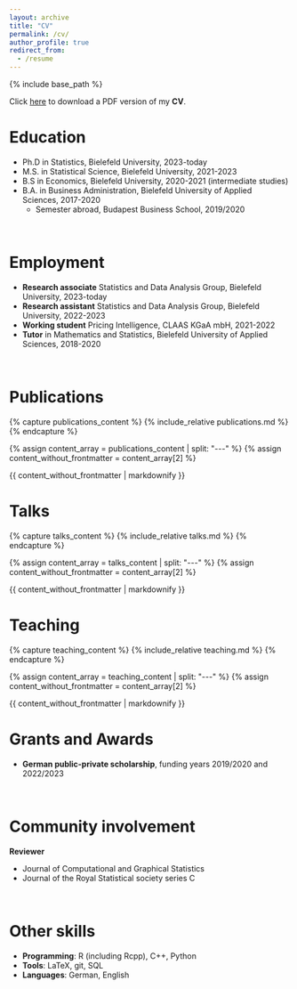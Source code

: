 ```yaml
---
layout: archive
title: "CV"
permalink: /cv/
author_profile: true
redirect_from:
  - /resume
---
```


{% include base_path %}

Click [here]() to download a PDF version of my **CV**.
<br>

# Education
- Ph.D in Statistics, Bielefeld University, 2023-today
- M.S. in Statistical Science, Bielefeld University, 2021-2023
- B.S in Economics, Bielefeld University, 2020-2021 (intermediate studies)
- B.A. in Business Administration, Bielefeld University of Applied Sciences, 2017-2020
  * Semester abroad, Budapest Business School, 2019/2020
<br>

# Employment
- **Research associate** Statistics and Data Analysis Group, Bielefeld University, 2023-today
- **Research assistant** Statistics and Data Analysis Group, Bielefeld University, 2022-2023
- **Working student** Pricing Intelligence, CLAAS KGaA mbH, 2021-2022
- **Tutor** in Mathematics and Statistics, Bielefeld University of Applied Sciences, 2018-2020
<br>

# Publications
{% capture publications_content %}
  {% include_relative publications.md %}
{% endcapture %}

{% assign content_array = publications_content | split: "---" %}
{% assign content_without_frontmatter = content_array[2] %}

{{ content_without_frontmatter | markdownify }}
<br>

# Talks
{% capture talks_content %}
  {% include_relative talks.md %}
{% endcapture %}

{% assign content_array = talks_content | split: "---" %}
{% assign content_without_frontmatter = content_array[2] %}

{{ content_without_frontmatter | markdownify }}
<br>

# Teaching
{% capture teaching_content %}
  {% include_relative teaching.md %}
{% endcapture %}

{% assign content_array = teaching_content | split: "---" %}
{% assign content_without_frontmatter = content_array[2] %}

{{ content_without_frontmatter | markdownify }}
<br>

# Grants and Awards
- **German public-private scholarship**, funding years 2019/2020 and 2022/2023
<br>

# Community involvement
**Reviewer**
- Journal of Computational and Graphical Statistics
- Journal of the Royal Statistical society series C
<br>

# Other skills
- **Programming**: R (including Rcpp), C++, Python
- **Tools**: LaTeX, git, SQL
- **Languages**: German, English
